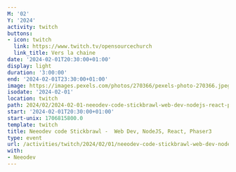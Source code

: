 ```yaml
---
M: '02'
Y: '2024'
activity: twitch
buttons:
- icon: twitch
  link: https://www.twitch.tv/opensourcechurch
  link_title: Vers la chaine
date: '2024-02-01T20:30:00+01:00'
display: light
duration: '3:00:00'
end: '2024-02-01T23:30:00+01:00'
image: https://images.pexels.com/photos/270366/pexels-photo-270366.jpeg
isodate: '2024-02-01'
location: twitch
path: 2024/02/2024-02-01-neeodev-code-stickbrawl-web-dev-nodejs-react-phaser3.md
start: '2024-02-01T20:30:00+01:00'
start-unix: 1706815800.0
template: twitch
title: Neeodev code Stickbrawl -  Web Dev, NodeJS, React, Phaser3
type: event
url: /activities/twitch/2024/02/01/neeodev-code-stickbrawl-web-dev-nodejs-react-phaser3
with:
- Neeodev
---
```

